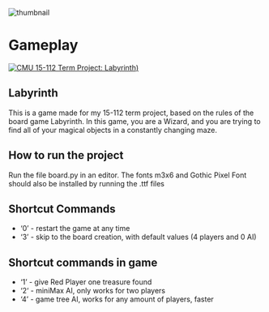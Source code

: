 
![thumbnail](https://user-images.githubusercontent.com/118138273/206615962-29e46862-a60d-43b8-a967-ea7caede44eb.png)

# Gameplay
[![CMU 15-112 Term Project: Labyrinth](https://i.imgur.com/XcKfYSw.png))](https://www.youtube.com/watch?v=BQ9mzY54iyI "CMU 15-112 Term Project: Labyrinth")

## Labyrinth
This is a game made for my 15-112 term project, based on the rules of the board game Labyrinth. In this game, you are a Wizard, and you are trying to find all of your magical objects in a constantly changing maze. 

## How to run the project
Run the file board.py in an editor. The fonts m3x6 and Gothic Pixel Font should also be installed by running the .ttf files

## Shortcut Commands
* ‘0’ - restart the game at any time
* ‘3’ - skip to the board creation, with default values (4 players and 0 AI)

## Shortcut commands in game
* ‘1’ - give Red Player one treasure found
* ‘2‘ - miniMax AI, only works for two players
* ‘4’ - game tree AI, works for any amount of players, faster
